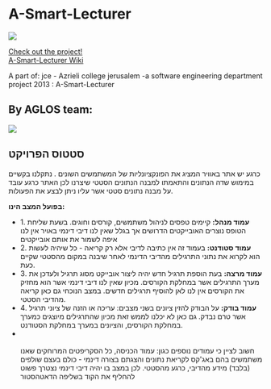 A-Smart-Lecturer
================
<img src="http://s16.postimg.org/n9008q1et/Owl_logo_03.jpg">

<a href="http://aglosh2014.appspot.com/">Check out the project!</a><br>
<a href="https://github.com/aglos/A-Smart-Lecturer/wiki">A-Smart-Lecturer Wiki </a>


A part of:
jce - Azrieli college jerusalem -a software engineering department project 2013 :
A-Smart-Lecturer


<h2>By AGLOS team:</h2>

<img src="https://0.gravatar.com/avatar/90689234430e5bf4f910bde4654afc36?d=https%3A%2F%2Fidenticons.github.com%2F6d924fbfc98ec9fb9d6636e4b0df0186.png&r=x&s=440">


<h2>סטטוס הפרויקט</h2>
כרגע יש אתר באוויר המציג את הפונקציונליות של המשתמשים השונים .
נתקלנו בקשיים במימוש שדה הנתונים והתאמתו למבנה הנתונים הסטטי שיצרנו
לכן האתר כרגע עובד על מבנה נתונים סטטי אשר עליו ניתן לבצע את הפעולות.

<b>בפועל המצב הינו:</b>
<ul>
  <li>
  1. <b>עמוד מנהל:</b> קיימים טפסים לניהול משתמשים, קורסים וחוגים. בשעת שליחת הטופס נוצרים האובייקטים הדרושים אך בגלל שאין לנו דיבי דינמי באויר אין לנו איפה לשמור את אותם אובייקטים
  </li>
  <li>
  2. <b>עמוד סטודנט:</b> בעמוד זה אין כתיבה לדיבי אלא רק קריאה - כל שיהיה לעשות הוא לקרוא את נתוני התרגילים מהדיבי הדינמי לאחר שיבנה במקום מהסטטי שקיים כעת.
  </li>
  <li>
  3. <b>עמוד מרצה:</b> בעת הוספת תרגיל חדש יהיה ליצור אובייקט מסוג תרגיל ולעדכן את מערך התרגילים אשר במחלקת הקורסים. מכיון שאין לנו דיבי דינמי אשר הוא מחזיק את הקורסים אין לנו לאן להוסיף תרגילים חדשים. במצב הנוכחי גם כאן קריאה מהדיבי הסטטי.
  </li>
  <li>
  4. <b>עמוד בודק:</b> על הבודק להזין ציונים בשני מצבים: עריכה או הזנה של ציוני תרגיל אשר טרם נבדק. גם כאן לא יכלנו לממש זאת מכיון שהתרגילים מיוצגים כמערך במחלקת הקורסים, והציונים במערך במחלקת הסטודנט.
  </li>
<li><br><br> חשוב לציין כי עמודים נוספים כגון: עמוד הכניסה, כל הסקריפטים המרוחקים שאנו משתמשים בהם באג'קס לקריאת נתונים והצגתם בצורה דינמי - כולם בעצם שולפים (בלבד) מידע מהדיבי, כרגע מהסטטי. לכן במצב בו יהיה דיבי דינמי נצטרך פשוט להחליף את הקוד בשליפה הדאטהסטור</li>
</li>
</ul>
